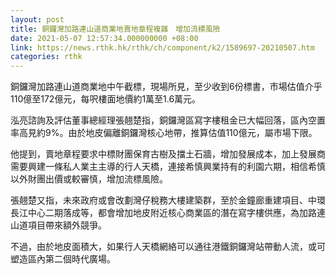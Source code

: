 ```yaml
---
layout: post
title: 銅鑼灣加路連山道商業地賣地章程複雜　增加流標風險
date: 2021-05-07 12:57:34.000000000 +08:00
link: https://news.rthk.hk/rthk/ch/component/k2/1589697-20210507.htm
categories: rthk
---
```


銅鑼灣加路連山道商業地中午截標，現場所見，至少收到6份標書，市場估值介乎110億至172億元，每呎樓面地價約1萬至1.6萬元。

泓亮諮詢及評估董事總經理張翹楚指，銅鑼灣區寫字樓租金已大幅回落，區內空置率高見約9%。由於地皮偏離銅鑼灣核心地帶，推算估值110億元，屬市場下限。

他提到，賣地章程要求中標財團保育古樹及擋土石牆，增加發展成本，加上發展商需要興建一條私人業主主導的行人天橋，連接希慎興業持有的利園六期，相信希慎以外財團出價或較審慎，增加流標風險。

張翹楚又指，未來政府或會改劃灣仔稅務大樓建築群，至於金鐘廊重建項目、中環長江中心二期落成等，都會增加地皮附近核心商業區的潛在寫字樓供應，為加路連山道項目帶來額外競爭。

不過，由於地皮面積大，如果行人天橋網絡可以通往港鐵銅鑼灣站帶動人流，或可塑造區內第二個時代廣場。

